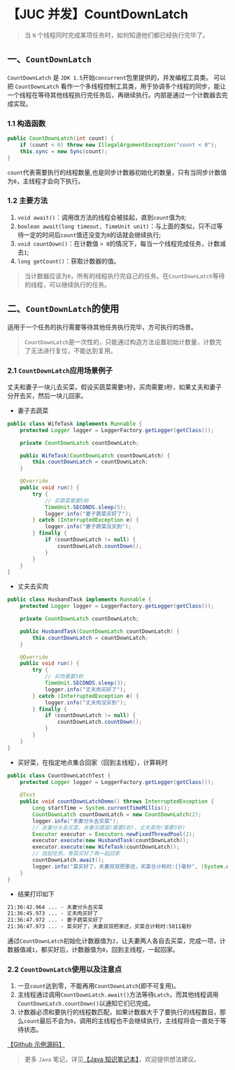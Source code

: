 # 【JUC 并发】CountDownLatch

> 当 `N` 个线程同时完成某项任务时，如何知道他们都已经执行完毕了。

## 一、`CountDownLatch`

`CountDownLatch` 是 `JDK 1.5`开始`concurrent`包里提供的，并发编程工具类。
可以把 `CountDownLatch` 看作一个多线程控制工具类，用于协调多个线程的同步，能让一个线程在等待其他线程执行完任务后，再继续执行。内部是通过一个计数器去完成实现。

### 1.1 构造函数

```java
public CountDownLatch(int count) {
    if (count < 0) throw new IllegalArgumentException("count < 0");
    this.sync = new Sync(count);
}
```
`count`代表需要执行的线程数量,也是同步计数器初始化的数量，只有当同步计数值为`0`，主线程才会向下执行。

### 1.2 主要方法

1. `void await()`：调用改方法的线程会被挂起，直到`count`值为`0`;
1. `boolean await(long timeout, TimeUnit unit)`：与上面的类似，只不过等待一定的时间后`count`值还没变为`0`的话就会继续执行;
1. `void countDown()`：在计数值 `> 0`的情况下，每当一个线程完成任务，计数减去`1`;
1. `long getCount()`：获取计数器的值。

> 当计数器应该为`0`，所有的线程执行完自己的任务。在`CountDownLatch`等待的线程，可以继续执行的任务。

## 二、`CountDownLatch`的使用

适用于一个任务的执行需要等待其他任务执行完毕，方可执行的场景。

> `CountDownLatch`是一次性的，只能通过构造方法设置初始计数量，计数完了无法进行复位，不能达到复用。

### 2.1 `CountDownLatch`应用场景例子

丈夫和妻子一块儿去买菜，假设买蔬菜需要`5`秒，买肉需要`3`秒，如果丈夫和妻子分开去买，然后一块儿回家。

- 妻子去蔬菜

```java
public class WifeTask implements Runnable {
    protected Logger logger = LoggerFactory.getLogger(getClass());

    private CountDownLatch countDownLatch;

    public WifeTask(CountDownLatch countDownLatch) {
        this.countDownLatch = countDownLatch;
    }

    @Override
    public void run() {
        try {
            // 买蔬菜需要5秒
            TimeUnit.SECONDS.sleep(5);
            logger.info("妻子蔬菜买好了");
        } catch (InterruptedException e) {
            logger.info("妻子蔬菜没买到");
        } finally {
            if (countDownLatch != null) {
                countDownLatch.countDown();
            }
        }
    }
}
```

- 丈夫去买肉

```java
public class HusbandTask implements Runnable {
    protected Logger logger = LoggerFactory.getLogger(getClass());

    private CountDownLatch countDownLatch;

    public HusbandTask(CountDownLatch countDownLatch) {
        this.countDownLatch = countDownLatch;
    }

    @Override
    public void run() {
        try {
            // 买肉需要3秒
            TimeUnit.SECONDS.sleep(3);
            logger.info("丈夫肉买好了");
        } catch (InterruptedException e) {
            logger.info("丈夫肉没买到");
        } finally {
            if (countDownLatch != null) {
                countDownLatch.countDown();
            }
        }
    }
}
```

- 买好菜，在指定地点集合回家（回到主线程），计算耗时

```java
public class CountDownLatchTest {
    protected Logger logger = LoggerFactory.getLogger(getClass());
    
    @Test
    public void countDownLatchDemo() throws InterruptedException {
        Long startTime = System.currentTimeMillis();
        CountDownLatch countDownLatch = new CountDownLatch(2);
        logger.info("夫妻分头去买菜");
        // 夫妻分头去买菜，夫妻买蔬菜(需要5秒)，丈夫卖肉(需要3秒)
        Executor executor = Executors.newFixedThreadPool(2);
        executor.execute(new HusbandTask(countDownLatch));
        executor.execute(new WifeTask(countDownLatch));
        // 挂起任务，等菜买好了再一起回家
        countDownLatch.await();
        logger.info("菜买好了，夫妻双双把家还，买菜合计耗时:{}毫秒", (System.currentTimeMillis() - startTime));
    }
}
```

- 结果打印如下

```xml
21:36:42.964 ... - 夫妻分头去买菜
21:36:45.973 ... - 丈夫肉买好了
21:36:47.972 ... - 妻子蔬菜买好了
21:36:47.973 ... - 菜买好了，夫妻双双把家还，买菜合计耗时:5011毫秒
```

通过`CountDownLatch`初始化计数器值为`2`，让夫妻两人各自去买菜，完成一项，计数器值减`1`，都买好后，计数器值为`0`，回到主线程，一起回家。

### 2.2 `CountDownLatch`使用以及注意点

1. 一旦`count`达到零，不能再用`CountDownLatch`(即不可复用)。
1. 主线程通过调用`CountDownLatch.await()`方法等待`Latch`，而其他线程调用`CountDownLatch.countDown()`以通知它们已完成。
1. 计数器必须和要执行的线程数匹配，如果计数器大于了要执行的线程数目，那么`count`最后不会为`0`，调用的主线程也不会继续执行，主线程将会一直处于等待状态。


[【Github 示例源码】](https://github.com/vanDusty/JDK/tree/master/JDK-JUC/src/main/java/cn/van/jdk/juc/countdownlatch)

> 更多 `Java` 笔记，详见[【Java 知识笔记本】](https://github.com/vanDusty/Java-Note)，欢迎提供想法建议。
